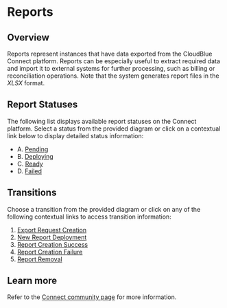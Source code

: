 # Reports
## Overview
Reports represent instances that have data exported from the CloudBlue Connect platform. Reports can be especially useful to extract required data and import it to external systems for further processing, such as billing or reconciliation operations.
Note that the system generates report files in the *XLSX* format.
## Report Statuses
The following list displays available report statuses on the Connect platform. Select a status from the provided diagram or click on a contextual link below to display detailed status information:

* A. [Pending](s-a-pending.html)
* B. [Deploying](s-b-deploying.html)
* C. [Ready](s-c-ready.html)
* D. [Failed](s-d-failed.html)

## Transitions
Choose a transition from the provided diagram or click on any of the following contextual links to access transition information:

1. [Export Request Creation](t-1-new-pending.html)
2. [New Report Deployment](t-2-pen-deploying.html)
3. [Report Creation Success](t-3-dep-ready.html)
4. [Report Creation Failure](t-4-dep-failed.html)
5. [Report Removal](t-5-ready-remove.html)

## Learn more
Refer to the [Connect community page](https://connect.cloudblue.com/community/modules/reports/) for more information.
